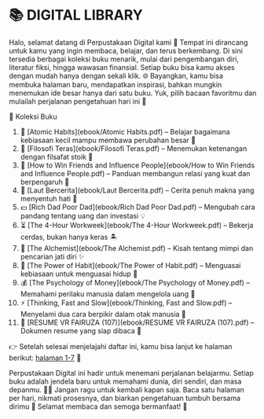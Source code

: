 # 📚 DIGITAL LIBRARY

Halo, selamat datang di Perpustakaan Digital kami 👋
Tempat ini dirancang untuk kamu yang ingin membaca, belajar, dan terus berkembang.
Di sini tersedia berbagai koleksi buku menarik, mulai dari pengembangan diri, literatur fiksi, hingga wawasan finansial.
Setiap buku bisa kamu akses dengan mudah hanya dengan sekali klik. 🌐
Bayangkan, kamu bisa membuka halaman baru, mendapatkan inspirasi, bahkan mungkin menemukan ide besar hanya dari satu buku.
Yuk, pilih bacaan favoritmu dan mulailah perjalanan pengetahuan hari ini 🚀

📕 Koleksi Buku
1.	📘 [Atomic Habits](ebook/Atomic Habits.pdf) – Belajar bagaimana kebiasaan kecil mampu membawa perubahan besar 🌱
2.	📙 [Filosofi Teras](ebook/Filosofi Teras.pdf) – Menemukan ketenangan dengan filsafat stoik 🧘
3.	📕 [How to Win Friends and Influence People](ebook/How to Win Friends and Influence People.pdf) – Panduan membangun relasi yang kuat dan berpengaruh 🤝
4.	📗 [Laut Bercerita](ebook/Laut Bercerita.pdf) – Cerita penuh makna yang menyentuh hati 🌊
5.	💵 [Rich Dad Poor Dad](ebook/Rich Dad Poor Dad.pdf) – Mengubah cara pandang tentang uang dan investasi 💡
6.	⏳ [The 4-Hour Workweek](ebook/The 4-Hour Workweek.pdf) – Bekerja cerdas, bukan hanya keras 🏝️
7.	🌟 [The Alchemist](ebook/The Alchemist.pdf) – Kisah tentang mimpi dan pencarian jati diri ✨
8.	🔄 [The Power of Habit](ebook/The Power of Habit.pdf) – Menguasai kebiasaan untuk menguasai hidup 🔑
9.	💰 [The Psychology of Money](ebook/The Psychology of Money.pdf) – Memahami perilaku manusia dalam mengelola uang 🧠
10.	⚡ [Thinking, Fast and Slow](ebook/Thinking, Fast and Slow.pdf) – Menyelami dua cara berpikir dalam otak manusia 🧐
11.	📄 [RESUME VR FAIRUZA (107)](ebook/RESUME VR FAIRUZA (107).pdf) – Dokumen resume yang siap dibaca 📑

👉 Setelah selesai menjelajahi daftar ini, kamu bisa lanjut ke halaman berikut: [halaman 1-7](webti/halaman1.html) 🚪

Perpustakaan Digital ini hadir untuk menemani perjalanan belajarmu.
Setiap buku adalah jendela baru untuk memahami dunia, diri sendiri, dan masa depanmu. 📖✨
Jangan ragu untuk kembali kapan saja.
Baca satu halaman per hari, nikmati prosesnya, dan biarkan pengetahuan tumbuh bersama dirimu 🌱
Selamat membaca dan semoga bermanfaat! 🙌


